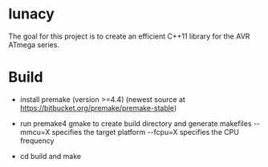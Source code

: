 lunacy
======

The goal for this project is to create an efficient C++11 library for the AVR ATmega series.

Build
======

- install premake (version >=4.4) 
  (newest source at https://bitbucket.org/premake/premake-stable)

- run premake4 gmake to create build directory and generate makefiles
  --mmcu=X specifies the target platform
  --fcpu=X specifies the CPU frequency

- cd build and make
